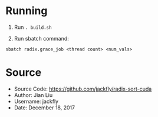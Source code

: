 
# Running

1. Run `. build.sh`

2. Run sbatch command:

```
sbatch radix.grace_job <thread count> <num_vals>
```


# Source
* Source Code: https://github.com/jackfly/radix-sort-cuda
* Author: Jian Liu
* Username: jackfly
* Date: December 18, 2017